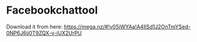 # Facebookchattool
Download it from here:
https://mega.nz/#!v05iWYAa!A4lISd1J2OnTmYSed-0NP6J6jj0T9ZQX-v-iUX2UrPU
